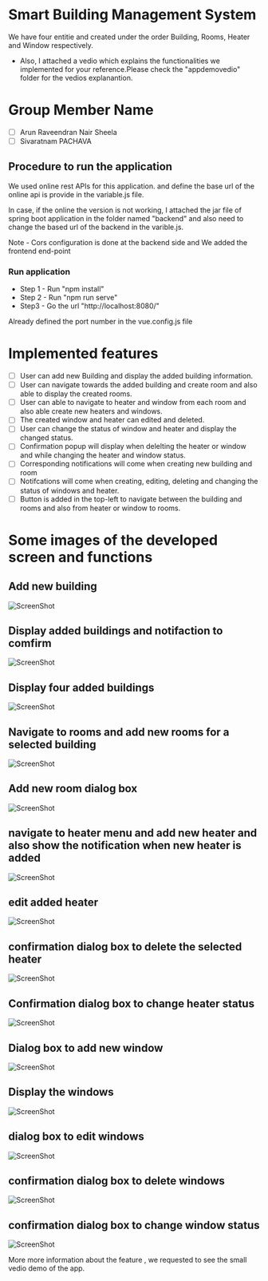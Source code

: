 # Smart Building Management System 

We have four entitie and created under the order Building, Rooms, Heater and Window respectively. 

- Also, I attached a vedio which explains the functionalities we implemented for your reference.Please check the "appdemovedio" folder for the vedios explanantion.

# Group Member Name

- [ ] Arun Raveendran Nair Sheela
- [ ] Sivaratnam PACHAVA

## Procedure to run the application 

We used online rest APIs for this application. and define the base url of the online api is provide in the variable.js file.

In case, if the online the version is not working, I attached the jar file of spring boot application in the folder named "backend" and also need to change the based url of the backend in the varible.js.

Note  -  Cors configuration is done at the backend side and We added the frontend end-point

### Run application 

- Step 1 -  Run "npm install"
- Step 2 -  Run "npm run serve"
- Step3  -  Go the url "http://localhost:8080/"

Already defined the port number in the vue.config.js file 


# Implemented features

- [ ] User can add new Building and display the added building information.
- [ ] User can navigate towards the added building and create room and also able to display the created rooms.
- [ ] User can able to navigate to heater and window from each room and also able create new heaters and windows.
- [ ] The created window and heater can edited and deleted.
- [ ] User can change the status of window and heater and display the changed status.
- [ ] Confirmation popup will display when delelting the heater or window and while changing the heater and window status.
- [ ] Corresponding notifications will come when creating new building and room 
- [ ] Notifcations will come when creating, editing, deleting and changing the status of windows and heater.
- [ ] Button is added in the top-left to navigate between the building and rooms and also from heater or window to rooms.

# Some images of the developed screen and functions

## Add new building 
![ScreenShot](images/a.PNG)

## Display added buildings and notifaction to comfirm 

![ScreenShot](images/b.PNG)

## Display four added buildings

![ScreenShot](images/c.PNG)

## Navigate to rooms and add new rooms for a selected building 

![ScreenShot](images/d.PNG)

## Add new room dialog box

![ScreenShot](images/e.PNG)

## navigate to heater menu and add new heater and also show the notification when new heater is added 

![ScreenShot](images/f.PNG)

## edit added heater 

![ScreenShot](images/h.PNG)

## confirmation dialog box to delete the selected heater

![ScreenShot](images/i.PNG)

## Confirmation dialog box to change heater status

![ScreenShot](images/j.PNG)

## Dialog box to add new window

![ScreenShot](images/k.PNG)

## Display the windows

![ScreenShot](images/l.PNG)

## dialog box to edit windows

![ScreenShot](images/m.PNG)
## confirmation dialog box to delete windows 

![ScreenShot](images/n.PNG)
## confirmation dialog box to change window status
![ScreenShot](images/p.PNG)

More more information about the feature , we requested to see the small vedio demo of the app.

